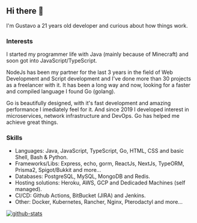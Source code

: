 ## Hi there 👋

I'm Gustavo a 21 years old developer and curious about how things work.

### Interests

I started my programmer life with Java (mainly because of Minecraft) and soon got into JavaScript/TypeScript.

NodeJs has been my partner for the last 3 years in the field of Web Development and Script development and I've done more than 30 projects as a freelancer with it. It has been a long way and now, looking for a faster and compiled language I found Go (golang).

Go is beautifully designed, with it's fast development and amazing performance I imediately feel for it. And since 2019 I developed interest in microservices, network infrastructure and DevOps. Go has helped me achieve great things.

### Skills

* Languages: Java, JavaScript, TypeScript, Go, HTML, CSS and basic Shell, Bash & Python.
* Frameworks/Libs: Express, echo, gorm, ReactJs, NextJs, TypeORM, Prisma2, Spigot/Bukkit and more...
* Databases: PostgreSQL, MySQL, MongoDB and Redis.
* Hosting solutions: Heroku, AWS, GCP and Dedicaded Machines (self managed).
* CI/CD: Github Actions, BitBucket (JIRA) and Jenkins.
* Other: Docker, Kubernetes, Rancher, Nginx, Pterodactyl and more...

[![github-stats]](https://github.com/arantesxyz)

<!-- Config -->

[github-stats]: https://github-readme-stats.vercel.app/api?username=arantesxyz
[github]: https://github.com/arantesxyz
